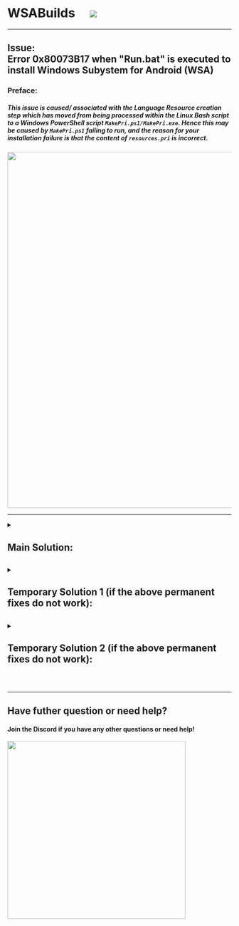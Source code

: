 # WSABuilds &nbsp; &nbsp; <img src="https://img.shields.io/github/downloads/MustardChef/WSABuilds/total?label=Total%20Downloads&style=for-the-badge"/> &nbsp; 

---
## Issue: </br> Error 0x80073B17 when "Run.bat" is executed to install Windows Subystem for Android (WSA)
### Preface:
##### This issue is caused/ associated with the Language Resource creation step which has moved from being processed within the Linux Bash script to a Windows PowerShell script ``MakePri.ps1/MakePri.exe``. Hence this may be caused by ``MakePri.ps1`` failing to run, and the reason for your installation failure is that the content of ``resources.pri`` is incorrect.

<img src="https://user-images.githubusercontent.com/68516357/227787886-ab415c59-38b5-481a-ac16-65d8fed67c81.png" style="width: 800px;"/>  

---

<details>     
   <summary><h2>Main Solution:<h2></summary>

#### This issue should have been fix as of the latest builds on the WSABuild releases and [this commit](https://github.com/LSPosed/MagiskOnWSALocal/commit/975bdcf4d82ef6fbca53ad5b7ea20380fcd94fdd) for [MagiskOnWSALocal](https://github.com/LSPosed/MagiskOnWSALocal/) 

#### Make sure that you delete the extracted WSA folder and download the latest build from [Releases](https://github.com/MustardChef/WSABuilds/releases). Or make sure to reclone the [MagiskOnWSALocal Repo](https://github.com/LSPosed/MagiskOnWSALocal/) and rebuild. If the issue still persists, report this in [the GitHub Issues of this repo](https://github.com/MustardChef/WSABuilds/issues) or to the [Github Issues of the MagiskOnWSALocal Repo](https://github.com/LSPosed/MagiskOnWSALocal/issues)
     
</details>     



<details>     
   <summary><h2>Temporary Solution 1 (if the above permanent fixes do not work):<h2></summary>

---
### If you don't need localization and only English for WSA Settings you can follow the steps below
1. You'll will need to delete the folder for this failed installation and regenerate it (rebuild and reextract)
2. Delete ``resources.pri`` before running the install script, ``Run.bat or Install.ps1``
3. Delete it form filelist.txt to skip the check

---

</details>
     
<details>     
   <summary><h2>Temporary Solution 2 (if the above permanent fixes do not work):<h2></summary>

---
### If you do need localization and language other than English for WSA Settings you can follow the steps below:
### Get the latest build with Language resources already merged and follow the normal [installation process](https://github.com/MustardChef/WSABuilds#--installation):
   

</details> 



<br />

---

## Have futher question or need help?

#### Join the Discord if you have any other questions or need help!

[<img src="https://invidget.switchblade.xyz/2thee7zzHZ" style="width: 400px;"/>](https://discord.gg/2thee7zzHZ)
